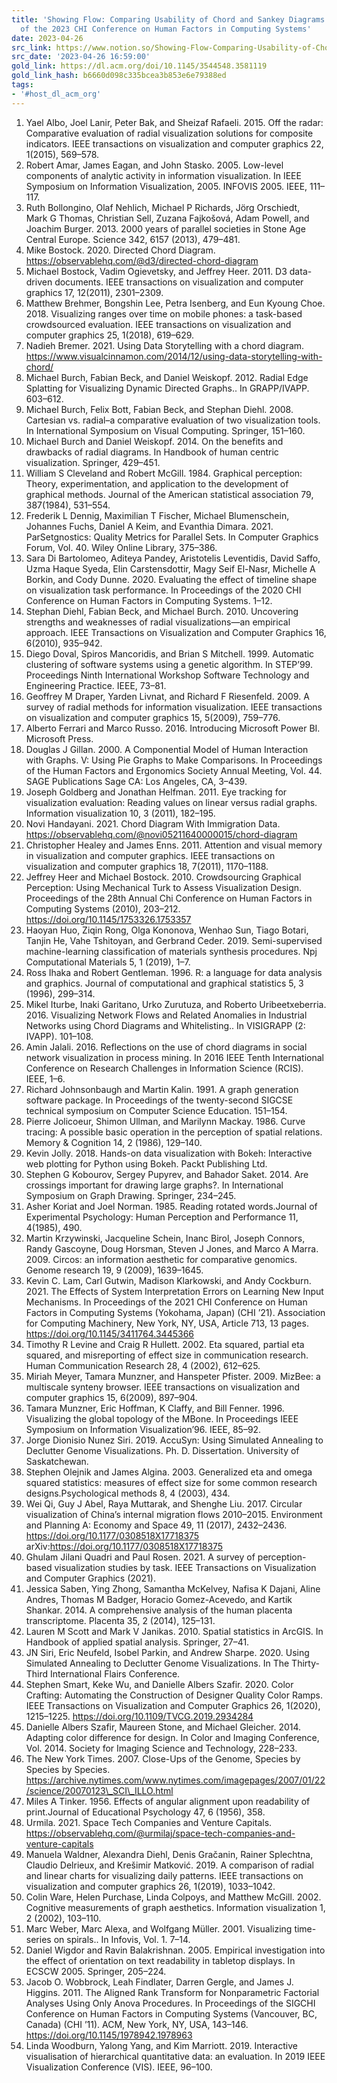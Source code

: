 ```yaml
---
title: 'Showing Flow: Comparing Usability of Chord and Sankey Diagrams | Proceedings
  of the 2023 CHI Conference on Human Factors in Computing Systems'
date: 2023-04-26
src_link: https://www.notion.so/Showing-Flow-Comparing-Usability-of-Chord-and-Sankey-Diagrams-Proceedings-of-the-2023-CHI-Confere-94cee04a5fe44f49aa62b66962aa31e6
src_date: '2023-04-26 16:59:00'
gold_link: https://dl.acm.org/doi/10.1145/3544548.3581119
gold_link_hash: b6660d098c335bcea3b853e6e79388ed
tags:
- '#host_dl_acm_org'
---
```


1. Yael Albo, Joel Lanir, Peter Bak, and Sheizaf Rafaeli. 2015. Off the radar: Comparative evaluation of radial visualization solutions for composite indicators. IEEE transactions on visualization and computer graphics 22, 1(2015), 569–578.
2. Robert Amar, James Eagan, and John Stasko. 2005. Low-level components of analytic activity in information visualization. In IEEE Symposium on Information Visualization, 2005. INFOVIS 2005. IEEE, 111–117.
3. Ruth Bollongino, Olaf Nehlich, Michael P Richards, Jörg Orschiedt, Mark G Thomas, Christian Sell, Zuzana Fajkošová, Adam Powell, and Joachim Burger. 2013. 2000 years of parallel societies in Stone Age Central Europe. Science 342, 6157 (2013), 479–481.
4. Mike Bostock. 2020. Directed Chord Diagram. https://observablehq.com/@d3/directed-chord-diagram
5. Michael Bostock, Vadim Ogievetsky, and Jeffrey Heer. 2011. D3 data-driven documents. IEEE transactions on visualization and computer graphics 17, 12(2011), 2301–2309.
6. Matthew Brehmer, Bongshin Lee, Petra Isenberg, and Eun Kyoung Choe. 2018. Visualizing ranges over time on mobile phones: a task-based crowdsourced evaluation. IEEE transactions on visualization and computer graphics 25, 1(2018), 619–629.
7. Nadieh Bremer. 2021. Using Data Storytelling with a chord diagram. https://www.visualcinnamon.com/2014/12/using-data-storytelling-with-chord/
8. Michael Burch, Fabian Beck, and Daniel Weiskopf. 2012. Radial Edge Splatting for Visualizing Dynamic Directed Graphs.. In GRAPP/IVAPP. 603–612.
9. Michael Burch, Felix Bott, Fabian Beck, and Stephan Diehl. 2008. Cartesian vs. radial–a comparative evaluation of two visualization tools. In International Symposium on Visual Computing. Springer, 151–160.
10. Michael Burch and Daniel Weiskopf. 2014. On the benefits and drawbacks of radial diagrams. In Handbook of human centric visualization. Springer, 429–451.
11. William S Cleveland and Robert McGill. 1984. Graphical perception: Theory, experimentation, and application to the development of graphical methods. Journal of the American statistical association 79, 387(1984), 531–554.
12. Frederik L Dennig, Maximilian T Fischer, Michael Blumenschein, Johannes Fuchs, Daniel A Keim, and Evanthia Dimara. 2021. ParSetgnostics: Quality Metrics for Parallel Sets. In Computer Graphics Forum, Vol. 40. Wiley Online Library, 375–386.
13. Sara Di Bartolomeo, Aditeya Pandey, Aristotelis Leventidis, David Saffo, Uzma Haque Syeda, Elin Carstensdottir, Magy Seif El-Nasr, Michelle A Borkin, and Cody Dunne. 2020. Evaluating the effect of timeline shape on visualization task performance. In Proceedings of the 2020 CHI Conference on Human Factors in Computing Systems. 1–12.
14. Stephan Diehl, Fabian Beck, and Michael Burch. 2010. Uncovering strengths and weaknesses of radial visualizations—an empirical approach. IEEE Transactions on Visualization and Computer Graphics 16, 6(2010), 935–942.
15. Diego Doval, Spiros Mancoridis, and Brian S Mitchell. 1999. Automatic clustering of software systems using a genetic algorithm. In STEP’99. Proceedings Ninth International Workshop Software Technology and Engineering Practice. IEEE, 73–81.
16. Geoffrey M Draper, Yarden Livnat, and Richard F Riesenfeld. 2009. A survey of radial methods for information visualization. IEEE transactions on visualization and computer graphics 15, 5(2009), 759–776.
17. Alberto Ferrari and Marco Russo. 2016. Introducing Microsoft Power BI. Microsoft Press.
18. Douglas J Gillan. 2000. A Componential Model of Human Interaction with Graphs. V: Using Pie Graphs to Make Comparisons. In Proceedings of the Human Factors and Ergonomics Society Annual Meeting, Vol. 44. SAGE Publications Sage CA: Los Angeles, CA, 3–439.
19. Joseph Goldberg and Jonathan Helfman. 2011. Eye tracking for visualization evaluation: Reading values on linear versus radial graphs. Information visualization 10, 3 (2011), 182–195.
20. Novi Handayani. 2021. Chord Diagram With Immigration Data. https://observablehq.com/@novi05211640000015/chord-diagram
21. Christopher Healey and James Enns. 2011. Attention and visual memory in visualization and computer graphics. IEEE transactions on visualization and computer graphics 18, 7(2011), 1170–1188.
22. Jeffrey Heer and Michael Bostock. 2010. Crowdsourcing Graphical Perception: Using Mechanical Turk to Assess Visualization Design. Proceedings of the 28th Annual Chi Conference on Human Factors in Computing Systems (2010), 203–212. https://doi.org/10.1145/1753326.1753357
23. Haoyan Huo, Ziqin Rong, Olga Kononova, Wenhao Sun, Tiago Botari, Tanjin He, Vahe Tshitoyan, and Gerbrand Ceder. 2019. Semi-supervised machine-learning classification of materials synthesis procedures. Npj Computational Materials 5, 1 (2019), 1–7.
24. Ross Ihaka and Robert Gentleman. 1996. R: a language for data analysis and graphics. Journal of computational and graphical statistics 5, 3 (1996), 299–314.
25. Mikel Iturbe, Inaki Garitano, Urko Zurutuza, and Roberto Uribeetxeberria. 2016. Visualizing Network Flows and Related Anomalies in Industrial Networks using Chord Diagrams and Whitelisting.. In VISIGRAPP (2: IVAPP). 101–108.
26. Amin Jalali. 2016. Reflections on the use of chord diagrams in social network visualization in process mining. In 2016 IEEE Tenth International Conference on Research Challenges in Information Science (RCIS). IEEE, 1–6.
27. Richard Johnsonbaugh and Martin Kalin. 1991. A graph generation software package. In Proceedings of the twenty-second SIGCSE technical symposium on Computer Science Education. 151–154.
28. Pierre Jolicoeur, Shimon Ullman, and Marilynn Mackay. 1986. Curve tracing: A possible basic operation in the perception of spatial relations. Memory & Cognition 14, 2 (1986), 129–140.
29. Kevin Jolly. 2018. Hands-on data visualization with Bokeh: Interactive web plotting for Python using Bokeh. Packt Publishing Ltd.
30. Stephen G Kobourov, Sergey Pupyrev, and Bahador Saket. 2014. Are crossings important for drawing large graphs?. In International Symposium on Graph Drawing. Springer, 234–245.
31. Asher Koriat and Joel Norman. 1985. Reading rotated words.Journal of Experimental Psychology: Human Perception and Performance 11, 4(1985), 490.
32. Martin Krzywinski, Jacqueline Schein, Inanc Birol, Joseph Connors, Randy Gascoyne, Doug Horsman, Steven J Jones, and Marco A Marra. 2009. Circos: an information aesthetic for comparative genomics. Genome research 19, 9 (2009), 1639–1645.
33. Kevin C. Lam, Carl Gutwin, Madison Klarkowski, and Andy Cockburn. 2021. The Effects of System Interpretation Errors on Learning New Input Mechanisms. In Proceedings of the 2021 CHI Conference on Human Factors in Computing Systems (Yokohama, Japan) (CHI ’21). Association for Computing Machinery, New York, NY, USA, Article 713, 13 pages. https://doi.org/10.1145/3411764.3445366
34. Timothy R Levine and Craig R Hullett. 2002. Eta squared, partial eta squared, and misreporting of effect size in communication research. Human Communication Research 28, 4 (2002), 612–625.
35. Miriah Meyer, Tamara Munzner, and Hanspeter Pfister. 2009. MizBee: a multiscale synteny browser. IEEE transactions on visualization and computer graphics 15, 6(2009), 897–904.
36. Tamara Munzner, Eric Hoffman, K Claffy, and Bill Fenner. 1996. Visualizing the global topology of the MBone. In Proceedings IEEE Symposium on Information Visualization’96. IEEE, 85–92.
37. Jorge Dionisio Nunez Siri. 2019. AccuSyn: Using Simulated Annealing to Declutter Genome Visualizations. Ph. D. Dissertation. University of Saskatchewan.
38. Stephen Olejnik and James Algina. 2003. Generalized eta and omega squared statistics: measures of effect size for some common research designs.Psychological methods 8, 4 (2003), 434.
39. Wei Qi, Guy J Abel, Raya Muttarak, and Shenghe Liu. 2017. Circular visualization of China’s internal migration flows 2010–2015. Environment and Planning A: Economy and Space 49, 11 (2017), 2432–2436. https://doi.org/10.1177/0308518X17718375 arXiv:https://doi.org/10.1177/0308518X17718375
40. Ghulam Jilani Quadri and Paul Rosen. 2021. A survey of perception-based visualization studies by task. IEEE Transactions on Visualization and Computer Graphics (2021).
41. Jessica Saben, Ying Zhong, Samantha McKelvey, Nafisa K Dajani, Aline Andres, Thomas M Badger, Horacio Gomez-Acevedo, and Kartik Shankar. 2014. A comprehensive analysis of the human placenta transcriptome. Placenta 35, 2 (2014), 125–131.
42. Lauren M Scott and Mark V Janikas. 2010. Spatial statistics in ArcGIS. In Handbook of applied spatial analysis. Springer, 27–41.
43. JN Siri, Eric Neufeld, Isobel Parkin, and Andrew Sharpe. 2020. Using Simulated Annealing to Declutter Genome Visualizations. In The Thirty-Third International Flairs Conference.
44. Stephen Smart, Keke Wu, and Danielle Albers Szafir. 2020. Color Crafting: Automating the Construction of Designer Quality Color Ramps. IEEE Transactions on Visualization and Computer Graphics 26, 1(2020), 1215–1225. https://doi.org/10.1109/TVCG.2019.2934284
45. Danielle Albers Szafir, Maureen Stone, and Michael Gleicher. 2014. Adapting color difference for design. In Color and Imaging Conference, Vol. 2014. Society for Imaging Science and Technology, 228–233.
46. The New York Times. 2007. Close-Ups of the Genome, Species by Species by Species. https://archive.nytimes.com/www.nytimes.com/imagepages/2007/01/22/science/20070123\_SCI\_ILLO.html
47. Miles A Tinker. 1956. Effects of angular alignment upon readability of print.Journal of Educational Psychology 47, 6 (1956), 358.
48. Urmila. 2021. Space Tech Companies and Venture Capitals. https://observablehq.com/@urmilaj/space-tech-companies-and-venture-capitals
49. Manuela Waldner, Alexandra Diehl, Denis Gračanin, Rainer Splechtna, Claudio Delrieux, and Krešimir Matković. 2019. A comparison of radial and linear charts for visualizing daily patterns. IEEE transactions on visualization and computer graphics 26, 1(2019), 1033–1042.
50. Colin Ware, Helen Purchase, Linda Colpoys, and Matthew McGill. 2002. Cognitive measurements of graph aesthetics. Information visualization 1, 2 (2002), 103–110.
51. Marc Weber, Marc Alexa, and Wolfgang Müller. 2001. Visualizing time-series on spirals.. In Infovis, Vol. 1. 7–14.
52. Daniel Wigdor and Ravin Balakrishnan. 2005. Empirical investigation into the effect of orientation on text readability in tabletop displays. In ECSCW 2005. Springer, 205–224.
53. Jacob O. Wobbrock, Leah Findlater, Darren Gergle, and James J. Higgins. 2011. The Aligned Rank Transform for Nonparametric Factorial Analyses Using Only Anova Procedures. In Proceedings of the SIGCHI Conference on Human Factors in Computing Systems (Vancouver, BC, Canada) (CHI ’11). ACM, New York, NY, USA, 143–146. https://doi.org/10.1145/1978942.1978963
54. Linda Woodburn, Yalong Yang, and Kim Marriott. 2019. Interactive visualisation of hierarchical quantitative data: an evaluation. In 2019 IEEE Visualization Conference (VIS). IEEE, 96–100.